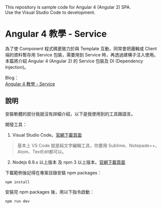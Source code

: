 This repository is sample code for Angular 4 (Angular 2) SPA.  
Use the Visual Studio Code to development.  

# Angular 4 教學 - Service

為了使 Component 程式碼更致力於與 Template 互動，同常會把邏輯或 Client 端的資料暫存用 Service 包裝，需要用到 Service 時，再透過建構子注入使用。  
本篇將介紹 Angular 4 (Angular 2) 的 Service 包裝及 DI (Dependency Injection)。

Blog：  
[Angular 4 教學 - Service](https://blog.johnwu.cc/article/angular-4-services.html)  

## 說明

安裝軟體的部分我就沒有詳細介紹，以下是我使用到的工具跟語言。  

開發工具：
1. Visual Studio Code。[官網下載頁面](https://code.visualstudio.com/Download)  
> 基本上 VS Code 就是純文字編輯工具，你要用 Sublime、Notepade++、Atom、TextEdit都可以。  
2. Nodejs 6.9.x 以上版本 及 npm 3 以上版本。[官網下載頁面](https://nodejs.org/en/download/)  

下載範例後記得在專案目錄安裝 npm packages：
``` batch
npm install
```

安裝完 npm packages 後，用以下指令啟動：
``` batch
npm run dev
```
